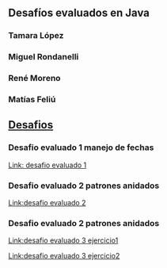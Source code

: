 ## Desafíos evaluados en Java

### Tamara López
### Miguel Rondanelli
### René Moreno
### Matías Feliú

## <ins>Desafios</ins>
### Desafio evaluado 1 manejo de fechas
[Link: desafio evaluado 1](/src/cl/praxis/Desafio1/Main.java)
### Desafio evaluado 2 patrones anidados
[Link:desafio evaluado 2](/src/cl/praxis/Desafio2/PatronesAnidados.java)
### Desafio evaluado 2 patrones anidados

[Link:desafio evaluado 3 ejercicio1](/src/cl/praxis/Desafio3/Visitas.java)

[Link:desafio evaluado 3 ejercicio2](/src/cl/praxis/Desafio3/SmartWatch.java)